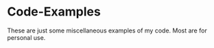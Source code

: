 Code-Examples
=============

These are just some miscellaneous examples of my code. Most are for personal use.